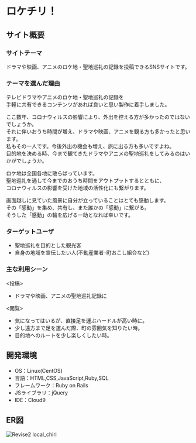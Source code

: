 # ロケチリ！

## サイト概要

### サイトテーマ
ドラマや映画、アニメのロケ地・聖地巡礼の記録を投稿できるSNSサイトです。

### テーマを選んだ理由
テレビドラマやアニメのロケ地・聖地巡礼の記録を<br>
手軽に共有できるコンテンツがあれば良いと思い製作に着手しました。

ここ数年、コロナウィルスの影響により、外出を控える方が多かったのではないでしょうか。<br>
それに伴いおうち時間が増え、ドラマや映画、アニメを観る方も多かったと思います。<br>
私もその一人です。今後外出の機会も増え、旅に出る方も多いですよね。<br>
目的地を決める時、今まで観てきたドラマやアニメの聖地巡礼をしてみるのはいかがでしょうか。<br>

ロケ地は全国各地に散らばっています。<br>
聖地巡礼を通して今までのおうち時間をアウトプットするとともに、<br>
コロナウィルスの影響を受けた地域の活性化にも繋がります。<br>

画面越しに見ていた風景に自分が立っていることはとても感動します。<br>
その「感動」を集め、共有し、また誰かの「感動」に繋がる。<br>
そうした「感動」の輪を広げる一助となれば幸いです。<br>

### ターゲットユーザ
- 聖地巡礼を目的とした観光客
- 自身の地域を宣伝したい人(不動産業者･町おこし組合など)

### 主な利用シーン
<投稿>
- ドラマや映画、アニメの聖地巡礼記録に

<閲覧>
- 気になってはいるが、直接足を運ぶハードルが高い時に。
- 少し遠方まで足を運んだ際、町の雰囲気を知りたい時。
- 目的地へのルートを少し楽しくしたい時。


## 開発環境
- OS：Linux(CentOS)
- 言語：HTML,CSS,JavaScript,Ruby,SQL
- フレームワーク：Ruby on Rails
- JSライブラリ：jQuery
- IDE：Cloud9

## ER図
![Revise2  local_chiri](https://user-images.githubusercontent.com/106375669/182026502-7c868a3b-9e33-4a3e-9d64-1463a434c710.png)
